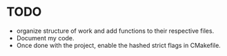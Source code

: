 # TODO

- organize structure of work and add functions to their respective files.
- Document my code.
- Once done with the project, enable the hashed strict flags in CMakefile.
